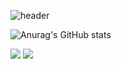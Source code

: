 ![header](https://capsule-render.vercel.app/api?type=Slice&color=auto&white=300&section=header&text=Hi%20MingiHub&fontSize=90)

![Anurag's GitHub stats](https://github-readme-stats.vercel.app/api?username=jungmg&count_private=true)

<a href="https://www.facebook.com/profile.php?id=100005521683482" target="_blank"><img src="https://img.shields.io/badge/FACEBOOK-1877F2?style=flat-square&logo=[Facebook]&logoColor=white"/></a> 
<a href="https://www.instagram.com/m.ingi/" target="_blank"><img src="https://img.shields.io/badge/instargram-E4405F?style=flat-square&logo=Instagram&logoColor=white"/></a>
